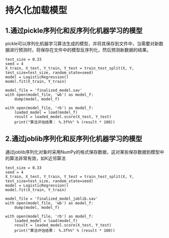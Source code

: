 # 持久化加载模型
## 1.通过pickle序列化和反序列化机器学习的模型
pickle可以序列化机器学习算法生成的模型，并将其保存到文件中，当需要对新数据进行预测时，将保存在文件中的模型反序列化，然后预测新数据的结果。

```
test_size = 0.33
seed = 4
X_train, X_test, Y_train, Y_test = train_test_split(X, Y, test_size=test_size, random_state=seed)
model = LogisticRegression()
model.fit(X_train, Y_train)

model_file = 'finalized_model.sav'
with open(model_file, 'wb') as model_f:
    dump(model, model_f)

with open(model_file, 'rb') as model_f:
    loaded_model = load(model_f)
    result = loaded_model.score(X_test, Y_test)
    print("算法评估结果： %.3f%%" % (result * 100))
```

## 2.通过joblib序列化和反序列化机器学习的模型
通过joblib序列化对象时采用NumPy的格式保存数据，这对某些保存数据到模型中的算法非常有效，如K近邻算法

```
test_size = 0.33
seed = 4
X_train, X_test, Y_train, Y_test = train_test_split(X, Y, test_size=test_size, random_state=seed)
model = LogisticRegression()
model.fit(X_train, Y_train)

model_file = 'finalized_model_joblib.sav'
with open(model_file, 'wb') as model_f:
    dump(model, model_f)

with open(model_file, 'rb') as model_f:
    loaded_model = load(model_f)
    result = loaded_model.score(X_test, Y_test)
    print("算法评估结果： %.3f%%" % (result * 100))
```